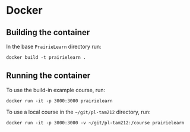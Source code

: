 
# Docker

## Building the container

In the base `PrairieLearn` directory run:

    docker build -t prairielearn .

## Running the container

To use the build-in example course, run:

    docker run -it -p 3000:3000 prairielearn

To use a local course in the `~/git/pl-tam212` directory, run:

    docker run -it -p 3000:3000 -v ~/git/pl-tam212:/course prairielearn
